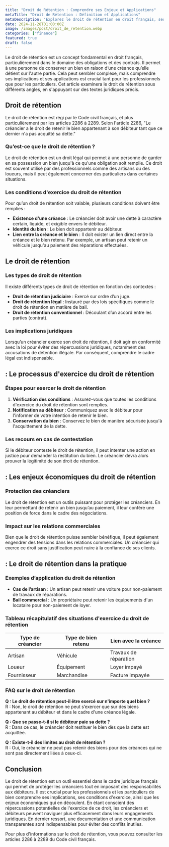 ```yaml
---
title: "Droit de Rétention : Comprendre ses Enjeux et Applications"
metaTitle: "Droit de Rétention : Définition et Applications"
metaDescription: "Explorez le droit de rétention en droit français, ses implications et ses applications pratiques."
date: 2024-11-28T01:00:00Z
image: /images/post/droit_de_retention.webp
categories: ["finance"]
featured: true
draft: false
---
```


Le droit de rétention est un concept fondamental en droit français, particulièrement dans le domaine des obligations et des contrats. Il permet à une personne de conserver un bien en raison d’une créance qu’elle détient sur l'autre partie. Cela peut sembler complexe, mais comprendre ses implications et ses applications est crucial tant pour les professionnels que pour les particuliers. Cet article examinera le droit de rétention sous différents angles, en s'appuyant sur des textes juridiques précis.

## Droit de rétention

Le droit de rétention est régi par le Code civil français, et plus particulièrement par les articles 2286 à 2289. Selon l'article 2286, "Le créancier a le droit de retenir le bien appartenant à son débiteur tant que ce dernier n'a pas acquitté sa dette." 

### Qu’est-ce que le droit de rétention ?

Le droit de rétention est un droit légal qui permet à une personne de garder en sa possession un bien jusqu'à ce qu'une obligation soit remplie. Ce droit est souvent utilisé par des professionnels comme des artisans ou des loueurs, mais il peut également concerner des particuliers dans certaines situations.

### Les conditions d'exercice du droit de rétention

Pour qu’un droit de rétention soit valable, plusieurs conditions doivent être remplies :
- **Existence d'une créance** : Le créancier doit avoir une dette à caractère certain, liquide, et exigible envers le débiteur.
- **Identité du bien** : Le bien doit appartenir au débiteur.
- **Lien entre la créance et le bien** : Il doit exister un lien direct entre la créance et le bien retenu. Par exemple, un artisan peut retenir un véhicule jusqu'au paiement des réparations effectuées.

## Le droit de rétention

### Les types de droit de rétention

Il existe différents types de droit de rétention en fonction des contextes :
- **Droit de rétention judiciaire** : Exercé sur ordre d’un juge.
- **Droit de rétention légal** : Instauré par des lois spécifiques comme le droit de rétention en matière de bail.
- **Droit de rétention conventionnel** : Découlant d’un accord entre les parties (contrat).

### Les implications juridiques

Lorsqu’un créancier exerce son droit de rétention, il doit agir en conformité avec la loi pour éviter des répercussions juridiques, notamment des accusations de détention illégale. Par conséquent, comprendre le cadre légal est indispensable.

##  : Le processus d'exercice du droit de rétention

### Étapes pour exercer le droit de rétention

1. **Vérification des conditions** : Assurez-vous que toutes les conditions d'exercice du droit de rétention sont remplies.
2. **Notification au débiteur** : Communiquez avec le débiteur pour l'informer de votre intention de retenir le bien.
3. **Conservation du bien** : Conservez le bien de manière sécurisée jusqu'à l'acquittement de la dette.

### Les recours en cas de contestation

Si le débiteur conteste le droit de rétention, il peut intenter une action en justice pour demander la restitution du bien. Le créancier devra alors prouver la légitimité de son droit de rétention.

##  : Les enjeux économiques du droit de rétention

### Protection des créanciers

Le droit de rétention est un outils puissant pour protéger les créanciers. En leur permettant de retenir un bien jusqu’au paiement, il leur confère une position de force dans le cadre des négociations. 

### Impact sur les relations commerciales

Bien que le droit de rétention puisse sembler bénéfique, il peut également engendrer des tensions dans les relations commerciales. Un créancier qui exerce ce droit sans justification peut nuire à la confiance de ses clients.

##  : Le droit de rétention dans la pratique

### Exemples d’application du droit de rétention

- **Cas de l’artisan** : Un artisan peut retenir une voiture pour non-paiement de travaux de réparations.
- **Bail commercial** : Un propriétaire peut retenir les équipements d'un locataire pour non-paiement de loyer.

### Tableau récapitulatif des situations d'exercice du droit de rétention

| Type de créancier | Type de bien retenu | Lien avec la créance        |
|-------------------|---------------------|-----------------------------|
| Artisan           | Véhicule            | Travaux de réparation       |
| Loueur            | Équipement          | Loyer impayé                |
| Fournisseur       | Marchandise         | Facture impayée            |

### FAQ sur le droit de rétention

**Q : Le droit de rétention peut-il être exercé sur n'importe quel bien ?**  
R : Non, le droit de rétention ne peut s’exercer que sur des biens appartenant au débiteur et dans le cadre d'une créance légale.

**Q : Que se passe-t-il si le débiteur paie sa dette ?**  
R : Dans ce cas, le créancier doit restituer le bien dès que la dette est acquittée.

**Q : Existe-t-il des limites au droit de rétention ?**  
R : Oui, le créancier ne peut pas retenir des biens pour des créances qui ne sont pas directement liées à ceux-ci.

## Conclusion

Le droit de rétention est un outil essentiel dans le cadre juridique français qui permet de protéger les créanciers tout en imposant des responsabilités aux débiteurs. Il est crucial pour les professionnels et les particuliers de bien comprendre ses implications, ses conditions d'exercice, ainsi que les enjeux économiques qui en découlent. En étant conscient des répercussions potentielles de l'exercice de ce droit, les créanciers et débiteurs peuvent naviguer plus efficacement dans leurs engagements juridiques. En dernier ressort, une documentation et une communication transparentes sont indispensables pour éviter des conflits inutiles.

Pour plus d'informations sur le droit de rétention, vous pouvez consulter les articles 2286 à 2289 du Code civil français.
```